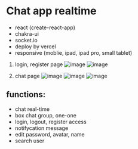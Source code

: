 # Chat app realtime
* react (create-react-app)
* chakra-ui
* socket.io
* deploy by vercel
* responsive (moblie, ipad, ipad pro, small tablet)

1. login, register page
![image](https://user-images.githubusercontent.com/101584126/228760721-4fc03163-3e8d-4515-aff3-77efc9938384.png)
![image](https://user-images.githubusercontent.com/101584126/228760928-de6060aa-a904-443d-92cd-c94d03338e66.png)

2. chat page
![image](https://user-images.githubusercontent.com/101584126/228761813-91dfcee3-0cd5-47ea-87f5-4d51d78c2384.png)
![image](https://user-images.githubusercontent.com/101584126/228761822-08372ca4-0503-4871-9c6f-05776f820d5f.png)
![image](https://user-images.githubusercontent.com/101584126/228761899-7cd22266-04f9-48ed-ad30-9d7ef85e9516.png)

## functions:
* chat real-time
* box chat group, one-one
* login, logout, register access
* notifycation message
* edit password, avatar, name
* search user


